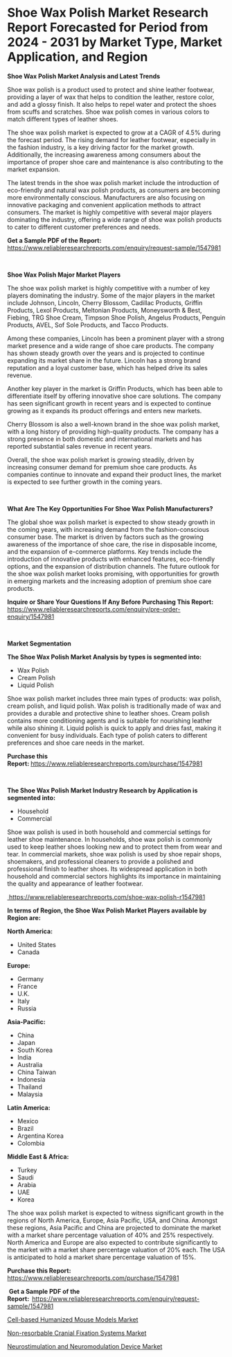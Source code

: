 <p><h1>Shoe Wax Polish Market Research Report Forecasted for Period from 2024 -  2031 by Market Type, Market Application, and Region</h1></p><p><strong>Shoe Wax Polish Market Analysis and Latest Trends</strong></p>
<p><p>Shoe wax polish is a product used to protect and shine leather footwear, providing a layer of wax that helps to condition the leather, restore color, and add a glossy finish. It also helps to repel water and protect the shoes from scuffs and scratches. Shoe wax polish comes in various colors to match different types of leather shoes.</p><p>The shoe wax polish market is expected to grow at a CAGR of 4.5% during the forecast period. The rising demand for leather footwear, especially in the fashion industry, is a key driving factor for the market growth. Additionally, the increasing awareness among consumers about the importance of proper shoe care and maintenance is also contributing to the market expansion.</p><p>The latest trends in the shoe wax polish market include the introduction of eco-friendly and natural wax polish products, as consumers are becoming more environmentally conscious. Manufacturers are also focusing on innovative packaging and convenient application methods to attract consumers. The market is highly competitive with several major players dominating the industry, offering a wide range of shoe wax polish products to cater to different customer preferences and needs.</p></p>
<p><strong>Get a Sample PDF of the Report:&nbsp;</strong> <a href="https://www.reliableresearchreports.com/enquiry/request-sample/1547981">https://www.reliableresearchreports.com/enquiry/request-sample/1547981</a></p>
<p>&nbsp;</p>
<p><strong>Shoe Wax Polish Major Market Players</strong></p>
<p><p>The shoe wax polish market is highly competitive with a number of key players dominating the industry. Some of the major players in the market include Johnson, Lincoln, Cherry Blossom, Cadillac Products, Griffin Products, Lexol Products, Meltonian Products, Moneysworth & Best, Fiebing, TRG Shoe Cream, Timpson Shoe Polish, Angelus Products, Penguin Products, AVEL, Sof Sole Products, and Tacco Products.</p><p>Among these companies, Lincoln has been a prominent player with a strong market presence and a wide range of shoe care products. The company has shown steady growth over the years and is projected to continue expanding its market share in the future. Lincoln has a strong brand reputation and a loyal customer base, which has helped drive its sales revenue.</p><p>Another key player in the market is Griffin Products, which has been able to differentiate itself by offering innovative shoe care solutions. The company has seen significant growth in recent years and is expected to continue growing as it expands its product offerings and enters new markets.</p><p>Cherry Blossom is also a well-known brand in the shoe wax polish market, with a long history of providing high-quality products. The company has a strong presence in both domestic and international markets and has reported substantial sales revenue in recent years.</p><p>Overall, the shoe wax polish market is growing steadily, driven by increasing consumer demand for premium shoe care products. As companies continue to innovate and expand their product lines, the market is expected to see further growth in the coming years.</p></p>
<p>&nbsp;</p>
<p><strong>What Are The Key Opportunities For Shoe Wax Polish Manufacturers?</strong></p>
<p><p>The global shoe wax polish market is expected to show steady growth in the coming years, with increasing demand from the fashion-conscious consumer base. The market is driven by factors such as the growing awareness of the importance of shoe care, the rise in disposable income, and the expansion of e-commerce platforms. Key trends include the introduction of innovative products with enhanced features, eco-friendly options, and the expansion of distribution channels. The future outlook for the shoe wax polish market looks promising, with opportunities for growth in emerging markets and the increasing adoption of premium shoe care products.</p></p>
<p><strong>Inquire or Share Your Questions If Any Before Purchasing This Report:</strong> <a href="https://www.reliableresearchreports.com/enquiry/pre-order-enquiry/1547981">https://www.reliableresearchreports.com/enquiry/pre-order-enquiry/1547981</a></p>
<p>&nbsp;</p>
<p><strong>Market Segmentation</strong></p>
<p><strong>The Shoe Wax Polish Market Analysis by types is segmented into:</strong></p>
<p><ul><li>Wax Polish</li><li>Cream Polish</li><li>Liquid Polish</li></ul></p>
<p><p>Shoe wax polish market includes three main types of products: wax polish, cream polish, and liquid polish. Wax polish is traditionally made of wax and provides a durable and protective shine to leather shoes. Cream polish contains more conditioning agents and is suitable for nourishing leather while also shining it. Liquid polish is quick to apply and dries fast, making it convenient for busy individuals. Each type of polish caters to different preferences and shoe care needs in the market.</p></p>
<p><strong>Purchase this Report:&nbsp;</strong><a href="https://www.reliableresearchreports.com/purchase/1547981">https://www.reliableresearchreports.com/purchase/1547981</a></p>
<p>&nbsp;</p>
<p><strong>The Shoe Wax Polish Market Industry Research by Application is segmented into:</strong></p>
<p><ul><li>Household</li><li>Commercial</li></ul></p>
<p><p>Shoe wax polish is used in both household and commercial settings for leather shoe maintenance. In households, shoe wax polish is commonly used to keep leather shoes looking new and to protect them from wear and tear. In commercial markets, shoe wax polish is used by shoe repair shops, shoemakers, and professional cleaners to provide a polished and professional finish to leather shoes. Its widespread application in both household and commercial sectors highlights its importance in maintaining the quality and appearance of leather footwear.</p></p>
<p><a href="https://www.reliableresearchreports.com/shoe-wax-polish-r1547981">&nbsp;https://www.reliableresearchreports.com/shoe-wax-polish-r1547981</a></p>
<p><strong>In terms of Region, the Shoe Wax Polish Market Players available by Region are:</strong></p>
<p>
    <p> <strong> North America: </strong>
        <ul>
            <li>United States</li>
            <li>Canada</li>
        </ul>
        </p> 
    <p> <strong> Europe: </strong>
        <ul>
            <li>Germany</li>
            <li>France</li>
            <li>U.K.</li>
            <li>Italy</li>
            <li>Russia</li>
        </ul>
        </p> 
    <p> <strong> Asia-Pacific: </strong>
        <ul>
            <li>China</li>
            <li>Japan</li>
            <li>South Korea</li>
            <li>India</li>
            <li>Australia</li>
            <li>China Taiwan</li>
            <li>Indonesia</li>
            <li>Thailand</li>
            <li>Malaysia</li>
        </ul>
        </p> 
    <p> <strong> Latin America: </strong>
        <ul>
            <li>Mexico</li>
            <li>Brazil</li>
            <li>Argentina Korea</li>
            <li>Colombia</li>
        </ul>
        </p> 
    <p> <strong> Middle East & Africa: </strong>
        <ul>
            <li>Turkey</li>
            <li>Saudi</li>
            <li>Arabia</li>
            <li>UAE</li>
            <li>Korea</li>
        </ul>
    </p>
    </p>
<p><p>The shoe wax polish market is expected to witness significant growth in the regions of North America, Europe, Asia Pacific, USA, and China. Amongst these regions, Asia Pacific and China are projected to dominate the market with a market share percentage valuation of 40% and 25% respectively. North America and Europe are also expected to contribute significantly to the market with a market share percentage valuation of 20% each. The USA is anticipated to hold a market share percentage valuation of 15%.</p></p>
<p><strong>Purchase this Report: </strong><a href="https://www.reliableresearchreports.com/purchase/1547981">https://www.reliableresearchreports.com/purchase/1547981</a></p>
<p>&nbsp;<strong>Get a Sample PDF of the Report:&nbsp;&nbsp;</strong><a href="https://www.reliableresearchreports.com/enquiry/request-sample/1547981">https://www.reliableresearchreports.com/enquiry/request-sample/1547981</a></p>
<p><strong></strong></p>
<p><p><a href="https://view.publitas.com/reportprime-1/exploring-cell-based-humanized-mouse-models-market-dynamics-global-trends-and-future-growth-prospects-2024-2031-covered-in-182-pages/">Cell-based Humanized Mouse Models Market</a></p><p><a href="https://view.publitas.com/reportprime-1/non-resorbable-cranial-fixation-systems-market-market-segmentation-geographical-regions-and-market-forcast-till-2031/">Non-resorbable Cranial Fixation Systems Market</a></p><p><a href="https://view.publitas.com/reportprime-1/deep-dive-into-the-neurostimulation-and-neuromodulation-device-market-itstrends-market-segmentation-and-competitive-analysis/">Neurostimulation and Neuromodulation Device Market</a></p></p>